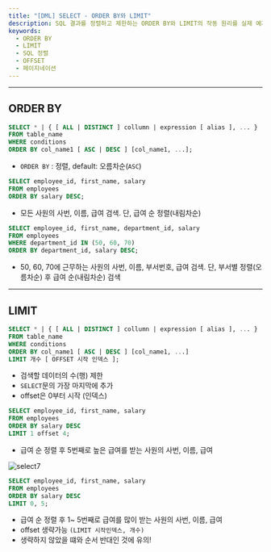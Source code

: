 ```yaml
---
title: "[DML] SELECT - ORDER BY와 LIMIT"
description: SQL 결과를 정렬하고 제한하는 ORDER BY와 LIMIT의 작동 원리를 실제 예제와 함께 알아봅니다. OFFSET을 활용한 페이지네이션 기법도 함께 다룹니다.
keywords:
  - ORDER BY
  - LIMIT
  - SQL 정렬
  - OFFSET
  - 페이지네이션
---
```

---
## ORDER BY

```sql
SELECT * | { [ ALL | DISTINCT ] collumn | expression [ alias ], ... }
FROM table_name
WHERE conditions
ORDER BY col_name1 [ ASC | DESC ] [col_name1, ...];
```

- `ORDER BY` : 정렬, default: 오름차순(`ASC`)


```sql
SELECT employee_id, first_name, salary
FROM employees
ORDER BY salary DESC;
```

- 모든 사원의 사번, 이름, 급여 검색. 단, 급여 순 정렬(내림차순)


```sql
SELECT employee_id, first_name, department_id, salary
FROM employees
WHERE department_id IN (50, 60, 70)
ORDER BY department_id, salary DESC;
```

- 50, 60, 70에 근무하는 사원의 사번, 이름, 부서번호, 급여 검색. 단, 부서별 정렬(오름차순) 후 급여 순(내림차순) 검색


---
## LIMIT

```sql
SELECT * | { [ ALL | DISTINCT ] collumn | expression [ alias ], ... }
FROM table_name
WHERE conditions
ORDER BY col_name1 [ ASC | DESC ] [col_name1, ...]
LIMIT 개수 [ OFFSET 시작 인덱스 ];
```

- 검색할 데이터의 수(행) 제한
- `SELECT`문의 가장 마지막에 추가
- offset은 0부터 시작 (인덱스)


```sql
SELECT employee_id, first_name, salary
FROM employees
ORDER BY salary DESC
LIMIT 1 offset 4;
```

- 급여 순 정렬 후 5번째로 높은 급여를 받는 사원의 사번, 이름, 급여


![select7](select7.jpg)

```sql
SELECT employee_id, first_name, salary
FROM employees
ORDER BY salary DESC
LIMIT 0, 5;
```

- 급여 순 정렬 후 1~ 5번째로 급여를 많이 받는 사원의 사번, 이름, 급여
- offset 생략가능 `(LIMIT 시작인덱스, 개수)`
- 생략하지 않았을 떄와 순서 반대인 것에 유의!